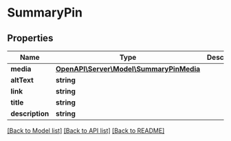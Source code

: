 # SummaryPin

## Properties
Name | Type | Description | Notes
------------ | ------------- | ------------- | -------------
**media** | [**OpenAPI\Server\Model\SummaryPinMedia**](SummaryPinMedia.md) |  | [optional] 
**altText** | **string** |  | [optional] 
**link** | **string** |  | [optional] 
**title** | **string** |  | [optional] 
**description** | **string** |  | [optional] 

[[Back to Model list]](../README.md#documentation-for-models) [[Back to API list]](../README.md#documentation-for-api-endpoints) [[Back to README]](../README.md)


